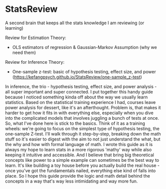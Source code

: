 # StatsReview
A second brain that keeps all the stats knowledge I am reviewing (or learning)

Review for Estimation Theory:
- OLS estimators of regression & Gaussian-Markov Assumption (why we need them)

Review for Inference Theory:
- One-sample z-test: basic of hypothesis testing, effect size, and power (https://kefangpsych.github.io/StatsReview/one-sample_z-test)

In inference, the trio - hypothesis testing, effect size, and power analysis - all super important and super connected. I put together this handy guide because I noticed something kinda off about the way we usually learn statistics. Based on the statistical training experience I had, courses leave power analysis for dessert, like it's an afterthought. Problem is, that makes it harder to get how it fits in with everything else, especially when you dive into the complicated models that involves juggling a bunch of tests at once. So, what I've done here is stick to the basics. Think of it as a training wheels: we're going to focus on the simplest type of hypothesis testing, the one-sample Z-test. I'll walk through it step-by-step, breaking down the math stuff so it's easier to digest with the aim to not just understand the what, but the why and how with formal language of math. I wrote this guide as it is always my hope to learn stats in a more rigorous 'mathy' way while also keeping it intuitive and accessible. And I believe that bring big theoretical concepts like power to a simple example can sometimes be the best way to learn. It's like building a toy house before you actually build the real house - once you've got the fundamentals nailed, everything else kind of falls into place. So I hope this guide provide the logic and math detail behind the concepts in a way that's way less intimidating and way more fun.
